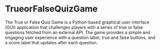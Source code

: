 # TrueorFalseQuizGame
The True or False Quiz Game is a Python-based graphical user interface (GUI) application that challenges players with a series of true or false questions fetched from an external API. The game provides a simple and engaging user experience with a question label, true and false buttons, and a score label that updates after each question.
